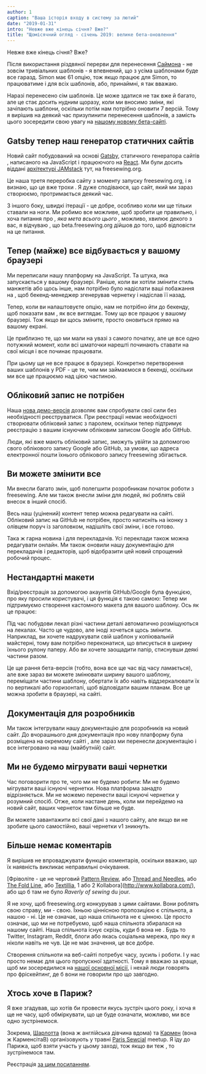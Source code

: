 ```yaml
---
author: 1
caption: "Ваша історія входу в систему за лютий"
date: "2019-01-31"
intro: "Невже вже кінець січня? Вже?"
title: "Щомісячний огляд - січень 2019: велике бета-оновлення"
---
```



Невже вже кінець січня? Вже?

Після використання різдвяної перерви для перенесення [Саймона](/en/patterns/simon) - не зовсім тривіальних шаблонів - я впевнений, що з усіма шаблонами буде все гаразд. Simon має 61 опцію, тож якщо працює для Simon, то працюватиме і для всіх шаблонів, або, принаймні, я так вважаю.

Наразі перенесено сім шаблонів. Це може здатися не так вже й багато, але це стає досить нудним щоразу, коли ми вносимо зміни, які зачіпають шаблони, оскільки потім нам потрібно оновити 7 версій. Тому я вирішив на деякий час призупинити перенесення шаблонів, а замість цього зосередити свою увагу на [нашому новому бета-сайті](/en/).

## Gatsby тепер наш генератор статичних сайтів

Новий сайт побудований на основі [Gatsby](https://www.gatsbyjs.org/), статичного генератора сайтів , написаного на JavaScript і працюючого на [React](https://reactjs.org/). Ми були досить віддані [архітектурі JAMstack](/en/blog/freesewing-goes-jamstack) тут, на freesewing.org.

Це наша третя переробка сайту з моменту запуску freesewing.org, і я визнаю, що це вже трохи . Я дуже сподіваюся, що сайт, який ми зараз створюємо, протримається деякий час.

З іншого боку, швидкі ітерації - це добре, особливо коли ми ще тільки ставали на ноги. Ми робимо все можливе, щоб зробити це правильно, і хоча питання про *, яка мета всього цього* , можливо, хвилює декого з вас, я відчуваю , що beta.freesewing.org дійшов до того, щоб відповісти на це питання.

## Тепер (майже) все відбувається у вашому браузері

Ми переписали нашу платформу на JavaScript. Та штука, яка запускається у вашому браузері. Раніше, коли ви хотіли змінити стиль манжетів або щось інше, нам потрібно було надіслати ваші побажання на , щоб бекенд-менеджер згенерував чернетку і надіслав її назад.

Тепер, коли ви налаштовуєте опцію, нам не потрібно йти до бекенду, щоб показати вам , як все виглядає. Тому що все працює у вашому браузері. Тож якщо ви щось зміните, просто оновиться прямо на вашому екрані.

Це приблизно те, що ми мали на увазі з самого початку, але це все одно потужний момент, коли всі шматочки нарешті починають ставати на свої місця і все починає працювати.

При цьому ще не все працює в браузері. Конкретно перетворення ваших шаблонів у PDF - це те, чим ми займаємося в бекенді, оскільки ми все ще працюємо над цією частиною.

## Обліковий запис не потрібен

Наша [нова демо-версія](https://beta.freesewing.org/en/demo) дозволяє вам спробувати свої сили без необхідності реєструватися. При реєстрації немає необхідності створювати обліковий запис з паролем, оскільки тепер підтримує реєстрацію з вашим існуючим обліковим записом Google або GitHub.

Люди, які вже мають обліковий запис, зможуть увійти за допомогою свого облікового запису Google або GitHub, за умови, що адреса електронної пошти їхнього облікового запису freesewing збігається.

## Ви можете змінити все

Ми внесли багато змін, щоб полегшити розробникам початок роботи з freesewing. Але ми також внесли зміни для людей, які роблять свій внесок в інший спосіб.

Весь наш (уцінений) контент тепер можна редагувати на сайті. Обліковий запис на GitHub не потрібен, просто натисніть на іконку з олівцем поруч із заголовком, надішліть свої зміни, і все готово.

Така ж гарна новина і для перекладачів. Усі переклади також можна редагувати онлайн. Ми також оновили нашу документацію для перекладачів і редакторів, щоб відобразити цей новий спрощений робочий процес.

## Нестандартні макети

Вхід/реєстрація за допомогою акаунтів GitHub/Google була функцією, про яку просили користувачі, і ця функція є такою самою: Тепер ми підтримуємо створення кастомного макета для вашого шаблону. Ось як це працює:

Під час побудови лекал різні частини деталі автоматично розміщуються на лекалах. Часто це чудово, але іноді хочеться щось змінити. Наприклад, ви хочете надрукувати свій шаблон у копіювальній майстерні, тому вам потрібно переконатися, що вписується в ширину їхнього рулону паперу. Або ви хочете заощадити папір, стиснувши деякі частини разом.

Це ще рання бета-версія (тобто, вона все ще час від часу ламається), але вже зараз ви можете змінювати ширину вашого шаблону, переміщати частини шаблону, обертати їх або навіть віддзеркалювати їх по вертикалі або горизонталі, щоб відповідати вашим планам. Все це можна зробити в браузері, на сайті.

## Документація для розробників

Ми також інтегрували нашу документацію для розробників на новий сайт. До вчорашнього дня документація про нову платформу була розміщена на окремому сайті , але зараз ми перенесли документацію і все інтегровано на наш (майбутній) сайт.

## Ми не будемо мігрувати ваші чернетки

Час поговорити про те, чого ми не будемо робити: Ми не будемо мігрувати ваші існуючі чернетки. Нова платформа занадто відрізняється. Ми не можемо перенести ваші існуючі чернетки у розумний спосіб. Отже, коли настане день, коли ми перейдемо на новий сайт, ваших чернеток там більше не буде.

Ви можете завантажити всі свої дані з нашого сайту, але якщо ви не зробите цього самостійно, ваші чернетки v1 зникнуть.

## Більше немає коментарів

Я вирішив не впроваджувати функцію коментарів, оскільки вважаю, що їх наявність викликає неправильні очікування.

[Фріволіте - це не черговий [Pattern Review](https://sewing.patternreview.com/), або [Thread and Needles](https://www.threadandneedles.org/), або [The Fold Line](https://thefoldline.com/), або [Textillia](https://www.textillia.com/), 1 або 2 Kollabora](http://www.kollabora.com/), або що б там не було *Raverly of sewing* du jour.

Я не хочу, щоб freesewing.org конкурував з цими сайтами. Вони роблять свою справу, ми - свою. Їхньою ціннісною пропозицією є спільнота, а нашою - ні. Це не означає, що наша спільнота не є цінною. Це просто означає, що ми не потребуємо, щоб наша спільнота збиралася на нашому сайті. Наша спільнота існує скрізь, куди б вона не . Будь то Twitter, Instagram, Reddit, блоги або якась соціальна мережа, про яку я ніколи навіть не чув. Це не має значення, це все добре.

Створення спільноти на веб-сайті потребує часу, зусиль і роботи. І у нас просто немає для цього пропускної здатності. Тому я вважаю за краще, щоб ми зосередилися на [нашої основної місії](/en/docs/faq/#whats-your-end-game), і нехай люди говорять про фріскейтинг, де б вони не говорили про що завгодно.

## Хтось хоче в Париж?

Я вже згадував, що хотів би провести якусь зустріч цього року, і хоча я ще не часу, щоб обміркувати, що це буде означати, можливо, ми все одно зустрінемося.

Зокрема, [Шарлотта](https://englishgirlathome.com/) (вона ж англійська дівчина вдома) та [Кармен](https://www.carmencitab.com/) (вона ж КарменсітаВ) організовують у травні [Paris Sewcial](https://englishgirlathome.com/2019/01/23/paris-sewcial-paris-coud-2019-registration-open/) meetup. Я їду до Парижа, щоб взяти участь у цьому заході, тож якщо ви теж , то зустрінемося там.

Реєстрація [за цим посиланням](https://www.eventbrite.co.uk/e/paris-sewcial-paris-coud-registration-54520802187). 



